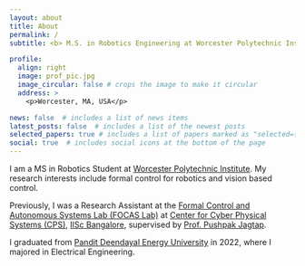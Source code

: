 ```yaml
---
layout: about
title: About
permalink: /
subtitle: <b> M.S. in Robotics Engineering at Worcester Polytechnic Institute ( WPI )</b>

profile:
  align: right
  image: prof_pic.jpg
  image_circular: false # crops the image to make it circular
  address: >
    <p>Worcester, MA, USA</p>

news: false  # includes a list of news items
latest_posts: false  # includes a list of the newest posts
selected_papers: true # includes a list of papers marked as "selected={true}"
social: true  # includes social icons at the bottom of the page
---
```

I am a MS in Robotics Student at [Worcester Polytechnic Institute](https://www.wpi.edu/academics/departments/robotics-engineering). My research interests include formal control for robotics and vision based control.

Previously, I was a Research Assistant at the [Formal Control and Autonomous Systems Lab (FOCAS Lab)](https://www.focaslab.com/) at [Center for Cyber Physical Systems (CPS)](https://cps.iisc.ac.in/), [IISc Bangalore](https://iisc.ac.in/), supervised by [Prof. Pushpak Jagtap](https://www.linkedin.com/in/pushpak-jagtap/). 

I graduated from [Pandit Deendayal Energy University](https://www.pdpu.ac.in/) in 2022, where I majored in Electrical Engineering.
